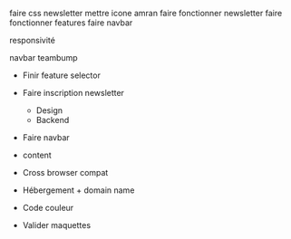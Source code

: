 faire css newsletter
mettre icone amran
faire fonctionner newsletter
faire fonctionner features
faire navbar

responsivité

navbar teambump


- Finir feature selector

- Faire inscription newsletter
  - Design
  - Backend

- Faire navbar

- content

- Cross browser compat

- Hébergement + domain name

- Code couleur

- Valider maquettes